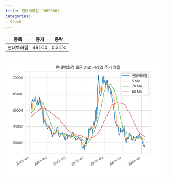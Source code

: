 ```yaml
---
title: 현대백화점 (069960)
categories:
- Stock
---
```


|종목|종가|등락|
|----|----|----|
|현대백화점|49100|0.31%|

<!-- more -->

![069960](/assets/images/stock/069960.png)